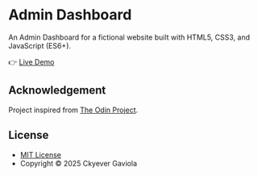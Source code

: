 # Admin Dashboard
An Admin Dashboard for a fictional website built with HTML5, CSS3, and JavaScript (ES6+).

👉 [Live Demo](https://ckyever.github.io/admin-dashboard/)

## Acknowledgement
Project inspired from [The Odin Project](https://www.theodinproject.com/lessons/node-path-intermediate-html-and-css-admin-dashboard).

## License
* [MIT License](https://opensource.org/license/MIT)
* Copyright © 2025 Ckyever Gaviola